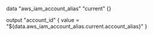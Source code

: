 data "aws_iam_account_alias" "current" {}

output "account_id" {
  value = "${data.aws_iam_account_alias.current.account_alias}"
}
